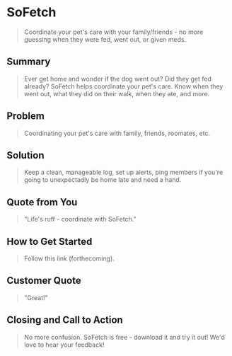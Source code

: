 # SoFetch
  > Coordinate your pet's care with your family/friends - no more guessing when they were fed, went out, or given meds.

## Summary ##
  > Ever get home and wonder if the dog went out? Did they get fed already? SoFetch helps coordinate your pet's care. Know when they went out, what they did on their walk, when they ate, and more. 

## Problem ##
  > Coordinating your pet's care with family, friends, roomates, etc.

## Solution ##
  > Keep a clean, manageable log, set up alerts, ping members if you're going to unexpectadly be home late and need a hand.

## Quote from You ##
  > "Life's ruff - coordinate with SoFetch."

## How to Get Started ##
  > Follow this link (forthecoming).

## Customer Quote ##
  > "Great!"

## Closing and Call to Action ##
  > No more confusion. SoFetch is free - download it and try it out! We'd love to hear your feedback!
